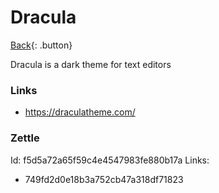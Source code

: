 # Dracula

[Back](../index.md){: .button}

Dracula is a dark theme for text editors

### Links

- https://draculatheme.com/

### Zettle

Id: f5d5a72a65f59c4e4547983fe880b17a
Links:
- 749fd2d0e18b3a752cb47a318df71823
